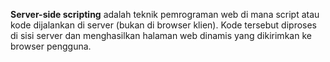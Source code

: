 **Server-side scripting** adalah teknik pemrograman web di mana script atau kode dijalankan di server (bukan di browser klien). Kode tersebut diproses di sisi server dan menghasilkan halaman web dinamis yang dikirimkan ke browser pengguna.
